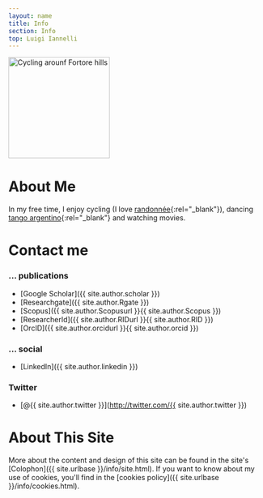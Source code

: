 ```yaml
---
layout: name
title: Info
section: Info
top: Luigi Iannelli
---
```


<img class='inset right' src='{{ site.urlbase }}/images/biciFortore.jpeg' title='cycling' alt="Cycling arounf Fortore hills" width='200px' />

About Me
========

In my free time, I enjoy cycling (I love [randonnée][ari]{:rel="_blank"}), dancing [tango argentino][bentango]{:rel="_blank"} and watching movies.

[smashrun]: http://smashrun.com/liannelli/
[ari]: https://www.audaxitalia.it
[bentango]: http://www.ballatango.it/Anagrafica.aspx/Professionista/2524 


Contact me
==========

### ... publications
- [Google Scholar]({{ site.author.scholar }})
- [Researchgate]({{ site.author.Rgate }})
- [Scopus]({{ site.author.Scopusurl }}{{ site.author.Scopus }})
- [ResearcherId]({{ site.author.RIDurl }}{{ site.author.RID }})
- [OrcID]({{ site.author.orcidurl }}{{ site.author.orcid }})

### ... social
- [LinkedIn]({{ site.author.linkedin }})

### Twitter
- [@{{ site.author.twitter }}](http://twitter.com/{{ site.author.twitter }})

About This Site
===============

More about the content and design of this site can be found in the site's [Colophon]({{ site.urlbase }}/info/site.html). If you want to know about my use of cookies, you'll find in the [cookies policy]({{ site.urlbase }}/info/cookies.html). 